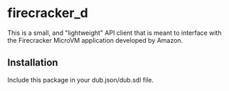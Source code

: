 # firecracker_d
This is a small, and "lightweight" API client that is meant to interface with the Firecracker MicroVM application developed by Amazon.

## Installation
Include this package in your dub.json/dub.sdl file.
